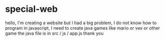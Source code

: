 # special-web
 hello, I'm creating a website but I had a big problem, I do not know how to program in javascript, I need to create java games like mario or vex or other game the java file is in src / js / app.js  thank you
